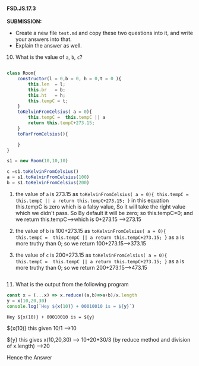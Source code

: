 #### FSD.JS.17.3
**SUBMISSION:**
- Create a new file `test.md` and copy these two questions into it, and write your answers into that. 
- Explain the answer as well.


10. What is the value of `a`, `b`, `c`?
```javascript

class Room{
    constructor(l = 0,b = 0, h = 0,t = 0 ){
        this.len  = l;
        this.br   = b;
        this.ht   = h;
        this.tempC = t;
    }
    toKelvinFromCelsius( a = 0){
        this.tempC =  this.tempC || a
        return this.tempC+273.15;
    }
    toFarFromCelsius(){

    }
}

s1 = new Room(10,10,10)

c =s1.toKelvinFromCelsius()
a = s1.toKelvinFromCelsius(100)
b = s1.toKelvinFromCelsius(200)

```
1. the value of `a` is 273.15 as 
`toKelvinFromCelsius( a = 0){
        this.tempC =  this.tempC || a
        return this.tempC+273.15;
    }`
    in this equation this.tempC is zero which is a falsy value, So it will take the right value which we didn't pass.
    So By default it will be zero;
    so this.tempC=0;
    and we return this.tempC-->which is 0+273.15 -->273.15

2. the value of `b` is 100+273.15 as 
`toKelvinFromCelsius( a = 0){
        this.tempC =  this.tempC || a
        return this.tempC+273.15;
    }`
    as a is more truthy than 0; so we return 100+273.15-->373.15

3. the value of `c` is 200+273.15 as 
`toKelvinFromCelsius( a = 0){
        this.tempC =  this.tempC || a
        return this.tempC+273.15;
    }`
    as a is more truthy than 0; so we return 200+273.15-->473.15

```

```
11. What is the output from the following program
```javascript
const x = (...x) => x.reduce((a,b)=>a+b)/x.length
y = x(10,20,30)
console.log(`Hey ${x(10)} + 00010010 is = ${y}`)
```

`Hey ${x(10)} + 00010010 is = ${y}` 

 ${x(10)} this given 10/1 -->10

  ${y} this gives x(10,20,30) --> 10+20+30/3 (by reduce method and division of x.length) -->20

  Hence the Answer
```

```

